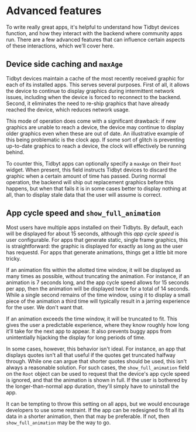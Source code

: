 # Advanced features

To write really great apps, it's helpful to understand how Tidbyt
devices function, and how they interact with the backend where
community apps run. There are a few advanced features that can
influence certain aspects of these interactions, which we'll cover
here.

## Device side caching and `maxAge`

Tidbyt devices maintain a cache of the most recently received graphic
for each of its installed apps. This serves several purposes. First of
all, it allows the device to continue to display graphics during
intermittent network issues, including when the device is forced to
reconnect to the backend. Second, it eliminates the need to re-ship
graphics that have already reached the device, which reduces network
usage.

This mode of operation does come with a significant drawback: if new
graphics are unable to reach a device, the device may continue to
display older graphics even when these are out of date. An
illustrative example of this being problematic is the clock app. If
some sort of glitch is preventing up-to-date graphics to reach a
device, the clock will effectively be running behind.

To counter this, Tidbyt apps can optionally specify a `maxAge` on
their `Root` widget. When present, this field instructs Tidbyt devices
to discard the graphic when a certain amount of time has
passed. During normal operation, the backend will ship out replacement
graphics before this happens, but when that fails it is in some cases
better to display nothing at all, than to display stale data that the
user will assume is correct.

## App cycle speed and `show_full_animation`

Most users have multiple apps installed on their Tidbyts. By default,
each will be displayed for about 15 seconds, although this _app cycle
speed_ is user configurable. For apps that generate static, single
frame graphics, this is straightforward: the graphic is displayed for
exactly as long as the user has requestd. For apps that generate
animations, things get a little bit more tricky.

If an animation fits within the allotted time window, it will be
displayed as many times as possible, without truncating the
animation. For instance, if an animation is 7 seconds long, and the
app cycle speed allows for 15 seconds per app, then the animation will
be displayed twice for a total of 14 seconds. While a single second
remains of the time window, using it to display a small piece of the
animation a third time will typically result in a jarring experience
for the user. We don't want that.

If an animation exceeds the time window, it will be truncated to
fit. This gives the user a predictable experience, where they know
roughly how long it'll take for the next app to appear. It also
prevents buggy apps from unintentially hijacking the display for long
periods of time.

In some cases, however, this behavior isn't ideal. For instance, an
app that displays quotes isn't all that useful if the quotes get
truncated halfway through. While one can argue that shorter quotes
should be used, this isn't always a reasonable solution. For such
cases, the `show_full_animation` field on the `Root` object can be
used to request that the device's app cycle speed is ignored, and that
the animation is shown in full. If the user is bothered by the
longer-than-normal app duration, they'll simply have to uninstall the
app.

It can be tempting to throw this setting on all apps, but we would
encourage developers to use some restraint. If the app can be
redesigned to fit all its data in a shorter animation, then that may
be preferable. If not, then `show_full_animation` may be the way to
go.
